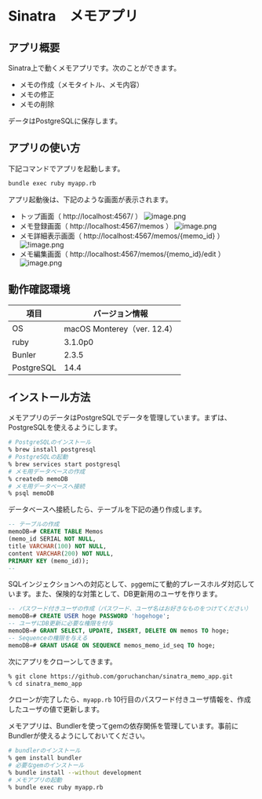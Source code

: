 # Sinatra　メモアプリ

## アプリ概要

Sinatra上で動くメモアプリです。次のことができます。

* メモの作成（メモタイトル、メモ内容）
* メモの修正
* メモの削除

データはPostgreSQLに保存します。

## アプリの使い方

下記コマンドでアプリを起動します。

```bash
bundle exec ruby myapp.rb
```

アプリ起動後は、下記のような画面が表示されます。

* トップ画面（ http://localhost:4567/ ）
  ![image.png](https://www.evernote.com/l/AZCJujylOFFA152sXWpwHk2E8w_XqkNVZoUB/image.png)
* メモ登録画面（ http://localhost:4567/memos ）
  ![image.png](https://www.evernote.com/l/AZDDax7y3p1KdZkHX2krEtCc3r8uRAgTlH8B/image.png)
* メモ詳細表示画面（ http://localhost:4567/memos/{memo_id} ）
  ![!image.png](https://www.evernote.com/l/AZCFo73bSaZNW6ct51BsbrDdCwe_pztfKo4B/image.png)
* メモ編集画面（ http://localhost:4567/memos/{memo_id}/edit ）
  ![image.png](https://www.evernote.com/l/AZDCo4CeACZB4ZpwZl1_etZCkg7BplpRxDUB/image.png)

## 動作確認環境

項目|バージョン情報
---|---
OS|macOS Monterey（ver. 12.4）
ruby|3.1.0p0
Bunler|2.3.5
PostgreSQL|14.4

## インストール方法

メモアプリのデータはPostgreSQLでデータを管理しています。まずは、PostgreSQLを使えるようにします。

``` bash
# PostgreSQLのインストール
% brew install postgresql
# PostgreSQLの起動
% brew services start postgresql
# メモ用データベースの作成
% createdb memoDB
# メモ用データベースへ接続
% psql memoDB
```

データベースへ接続したら、テーブルを下記の通り作成します。

``` sql
-- テーブルの作成
memoDB=# CREATE TABLE Memos
(memo_id SERIAL NOT NULL,
title VARCHAR(100) NOT NULL,
content VARCHAR(200) NOT NULL,
PRIMARY KEY (memo_id));
-- 
```

SQLインジェクションへの対応として、`pg`gemにて動的プレースホルダ対応しています。また、保険的な対策として、DB更新用のユーザを作ります。

``` sql
-- パスワード付きユーザの作成（パスワード、ユーザ名はお好きなものをつけてください）
memoDB=# CREATE USER hoge PASSWORD 'hogehoge';
-- ユーザにDB更新に必要な権限を付与
memoDB=# GRANT SELECT, UPDATE, INSERT, DELETE ON memos TO hoge;
-- Sequenceの権限を与える
memoDB=# GRANT USAGE ON SEQUENCE memos_memo_id_seq TO hoge;
```

次にアプリをクローンしてきます。

``` bash
% git clone https://github.com/goruchanchan/sinatra_memo_app.git
% cd sinatra_memo_app
```

クローンが完了したら、`myapp.rb` 10行目のパスワード付きユーザ情報を、作成したユーザの値で更新します。

メモアプリは、Bundlerを使ってgemの依存関係を管理しています。事前にBundlerが使えるようにしておいてください。

``` bash
# bundlerのインストール
% gem install bundler
# 必要なgemのインストール
% bundle install --without development
# メモアプリの起動
% bundle exec ruby myapp.rb
```
